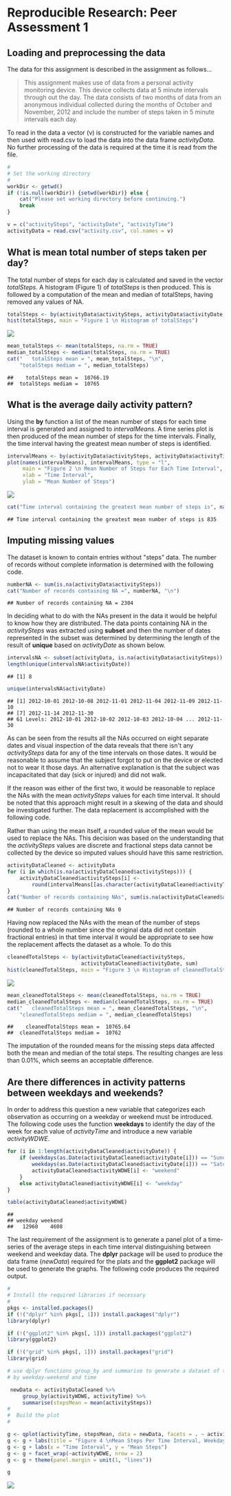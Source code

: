 # Reproducible Research: Peer Assessment 1


## Loading and preprocessing the data

The data for this assignment is described in the assignment as follows…

> This assignment makes use of data from a personal activity monitoring device. This device collects data at 5 minute intervals through out the day. The data consists of two months of data from an anonymous individual collected during the months of October and November, 2012 and include the number of steps taken in 5 minute intervals each day. 

To read in the data a vector (v) is constructed for the variable names and then used with read.csv to load the data into the data frame *activityData*. No further processing of the data is required at the time it is read from the file.


```r
#
# Set the working directory
#
workDir <- getwd()
if (!is.null(workDir)) {setwd(workDir)} else {
    cat("Please set working directory before continuing.")
    break
}

v = c("activitySteps", "activityDate", "activityTime")
activityData = read.csv("activity.csv", col.names = v)
```

## What is mean total number of steps taken per day?

The total number of steps for each day is calculated and saved in the vector *totalSteps*. A histogram (Figure 1) of *totalSteps* is then produced. This is followed by a computation of the mean and median of totalSteps, having removed any values of NA.


```r
totalSteps <- by(activityData$activitySteps, activityData$activityDate, sum)
hist(totalSteps, main = "Figure 1 \n Histogram of totalSteps")
```

![](PA1_template_files/figure-html/unnamed-chunk-2-1.png)<!-- -->

```r
mean_totalSteps <- mean(totalSteps, na.rm = TRUE)
median_totalSteps <- median(totalSteps, na.rm = TRUE)
cat("   totalSteps mean = ", mean_totalSteps, "\n", 
    "totalSteps mediam = ", median_totalSteps)
```

```
##    totalSteps mean =  10766.19 
##  totalSteps mediam =  10765
```

## What is the average daily activity pattern?

Using the **by** function a list of the mean number of steps for each time interval is generated and assigned to *intervalMeans*. A time series plot is then produced of the mean number of steps for the time intervals. Finally, the time interval having the greatest mean number of steps is identified.


```r
intervalMeans <- by(activityData$activitySteps, activityData$activityTime, mean, na.rm = TRUE)
plot(names(intervalMeans), intervalMeans, type = "l", 
     main = "Figure 2 \n Mean Number of Steps for Each Time Interval",
     xlab = "Time Interval",
     ylab = "Mean Number of Steps")
```

![](PA1_template_files/figure-html/unnamed-chunk-3-1.png)<!-- -->

```r
cat("Time interval containing the greatest mean number of steps is", names(intervalMeans[which.max(intervalMeans)]), "\n")
```

```
## Time interval containing the greatest mean number of steps is 835
```

## Imputing missing values

The dataset is known to contain entries without "steps" data. The number of records without complete information is determined with the following code.


```r
numberNA <- sum(is.na(activityData$activitySteps))
cat("Number of records containing NA =", numberNA, "\n")
```

```
## Number of records containing NA = 2304
```

In deciding what to do with the NAs present in the data it would be helpful to know how they are distributed. The data points containing NA in the *activitySteps* was extracted using **subset** and then the number of dates represented in the subset was determined by determining the length of the result of **unique** based on *activityDate* as shown below.


```r
intervalsNA <- subset(activityData, is.na(activityData$activitySteps))
length(unique(intervalsNA$activityDate))
```

```
## [1] 8
```

```r
unique(intervalsNA$activityDate)
```

```
## [1] 2012-10-01 2012-10-08 2012-11-01 2012-11-04 2012-11-09 2012-11-10
## [7] 2012-11-14 2012-11-30
## 61 Levels: 2012-10-01 2012-10-02 2012-10-03 2012-10-04 ... 2012-11-30
```

As can be seen from the results all the NAs occurred on eight separate dates and visual inspection of the data reveals that there isn't any *activitySteps* data for any of the time intervals on those dates. It would be reasonable to assume that the subject forgot to put on the device or elected not to wear it those days. An alternative explanation is that the subject was incapacitated that day (sick or injured) and did not walk. 

If the reason was either of the first two, it would be reasonable to replace the NAs with the mean *activitySteps* values for each time interval. It should be noted that this approach might result in a skewing of the data and should be investigated further. The data replacement is accomplished with the following code.

Rather than using the mean itself, a rounded value of the mean would be used to replace the NAs. This decision was based on the understanding that the *activitySteps* values are discrete and fractional steps data cannot be collected by the device so imputed values should have this same restriction.


```r
activityDataCleaned <- activityData
for (i in which(is.na(activityDataCleaned$activitySteps))) {
    activityDataCleaned$activitySteps[i] <- 
        round(intervalMeans[[as.character(activityDataCleaned$activityTime[i])]])
}
cat("Number of records containing NAs", sum(is.na(activityDataCleaned$activitySteps)))
```

```
## Number of records containing NAs 0
```

Having now replaced the NAs with the mean of the number of steps (rounded to a whole number since the original data did not contain fractional entries) in that time interval it would be appropriate to see how the replacement affects the dataset as a whole. To do this 


```r
cleanedTotalSteps <- by(activityDataCleaned$activitySteps, 
                        activityDataCleaned$activityDate, sum)
hist(cleanedTotalSteps, main = "Figure 3 \n Histogram of cleanedTotalSteps")
```

![](PA1_template_files/figure-html/unnamed-chunk-7-1.png)<!-- -->

```r
mean_cleanedTotalSteps <- mean(cleanedTotalSteps, na.rm = TRUE)
median_cleanedTotalSteps <- median(cleanedTotalSteps, na.rm = TRUE)
cat("   cleanedTotalSteps mean = ", mean_cleanedTotalSteps, "\n", 
    "cleanedTotalSteps mediam = ", median_cleanedTotalSteps)
```

```
##    cleanedTotalSteps mean =  10765.64 
##  cleanedTotalSteps mediam =  10762
```

The imputation of the rounded means for the missing steps data affected both the mean and median of the total steps. The resulting changes are less than 0.01%, which seems an acceptable difference.

## Are there differences in activity patterns between weekdays and weekends?

In order to address this question a new variable that categorizes each observation as occurring on a weekday or weekend must be introduced. The following code uses the function **weekdays** to identify the day of the week for each value of *activityTime* and introduce a new variable *activityWDWE*.


```r
for (i in 1:length(activityDataCleaned$activityDate)) {
    if (weekdays(as.Date(activityDataCleaned$activityDate[i])) == "Sunday" |
        weekdays(as.Date(activityDataCleaned$activityDate[i])) == "Saturday") { 
        activityDataCleaned$activityWDWE[i] <- "weekend" 
    }
    else activityDataCleaned$activityWDWE[i] <- "weekday"
}

table(activityDataCleaned$activityWDWE)
```

```
## 
## weekday weekend 
##   12960    4608
```

The last requirement of the assignment is to generate a panel plot of a time-series of the average steps in each time interval distinguishing between weekend and weekday data. The **dplyr** package will be used to produce the data frame (*newData*) required for the plats and the **ggplot2** package will be used to generate the graphs. The following code produces the required output.


```r
#
# Install the required libraries if necessary
#
pkgs <- installed.packages()
if (!("dplyr" %in% pkgs[, 1])) install.packages("dplyr")
library(dplyr)

if (!("ggplot2" %in% pkgs[, 1])) install.packages("ggplot2")
library(ggplot2)

if (!("grid" %in% pkgs[, 1])) install.packages("grid")
library(grid)
```

```r
# use dplyr functions group_by and summarise to generate a dataset of the mean steps
# by weekday-weekend and time

 newData <- activityDataCleaned %>%
     group_by(activityWDWE, activityTime) %>%
     summarise(stepsMean = mean(activitySteps))
#
#  Build the plot
#

g <- qplot(activityTime, stepsMean, data = newData, facets = . ~ activityWDWE, geom = "line")
g <- g + labs(title = "Figure 4 \nMean Steps Per Time Interval, Weekdays vs Weekends")
g <- g + labs(x = "Time Interval", y = "Mean Steps")
g <- g + facet_wrap(~activityWDWE, nrow = 2)
g <- g + theme(panel.margin = unit(1, "lines"))

g
```

![](PA1_template_files/figure-html/unnamed-chunk-10-1.png)<!-- -->
